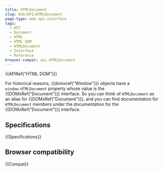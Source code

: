 ```yaml
---
title: HTMLDocument
slug: Web/API/HTMLDocument
page-type: web-api-interface
tags:
  - API
  - Document
  - HTML
  - HTML DOM
  - HTMLDocument
  - Interface
  - Reference
browser-compat: api.HTMLDocument
---
```


{{APIRef("HTML DOM")}}

For historical reasons, {{domxref("Window")}} objects have a `window.HTMLDocument` property whose value is the {{DOMxRef("Document")}} interface. So you can think of `HTMLDocument` as an alias for {{DOMxRef("Document")}}, and you can find documentation for `HTMLDocument` members under the documentation for the {{DOMxRef("Document")}} interface.

## Specifications

{{Specifications}}

## Browser compatibility

{{Compat}}
